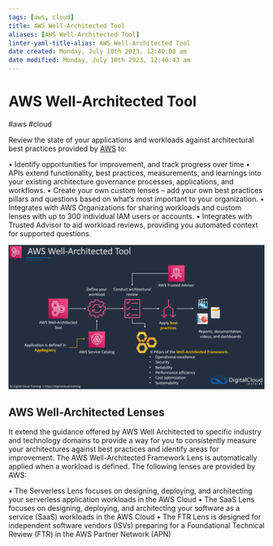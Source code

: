 ```yaml
---
tags: [aws, cloud]
title: AWS Well-Architected Tool
aliases: [AWS Well-Architected Tool]
linter-yaml-title-alias: AWS Well-Architected Tool
date created: Monday, July 10th 2023, 12:40:08 am
date modified: Monday, July 10th 2023, 12:40:43 am
---
```

# AWS Well-Architected Tool
#aws #cloud 

Review the state of your applications and workloads against architectural best practices provided by [AWS](Cloud%20Computing/AWS/AWS.md) to:

• Identify opportunities for improvement, and track progress over time
• APIs extend functionality, best practices, measurements, and learnings into your existing architecture governance processes, applications, and workflows.
• Create your own custom lenses – add your own best practices pillars and questions based on what’s most important to your organization.
• Integrates with AWS Organizations for sharing workloads and custom lenses with up to 300 individual IAM users or accounts.
• Integrates with Trusted Advisor to aid workload reviews, providing you automated context for supported questions.

![](Attachments/Pasted%20image%2020230326173033.png)


## AWS Well-Architected Lenses 

It extend the guidance offered by AWS Well Architected to specific industry and technology domains to provide a way for you to consistently measure your architectures against best practices and identify areas for improvement. The AWS Well-Architected Framework Lens is automatically applied when a workload is defined. The following lenses are provided by AWS:

• The Serverless Lens focuses on designing, deploying, and architecting your serverless application workloads in the AWS Cloud
• The SaaS Lens focuses on designing, deploying, and architecting your software as a service (SaaS) workloads in the AWS Cloud
• The FTR Lens is designed for independent software vendors (ISVs) preparing for a Foundational Technical Review (FTR) in the AWS Partner Network (APN)